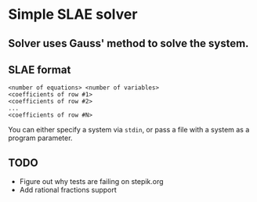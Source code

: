 # Simple SLAE solver
## Solver uses Gauss' method to solve the system.
## SLAE format
```
<number of equations> <number of variables>
<coefficients of row #1>
<coefficients of row #2>
...
<coefficients of row #N>
```
You can either specify a system via `stdin`, or pass a file with a system as a program parameter.


## TODO
* Figure out why tests are failing on stepik.org
* Add rational fractions support

